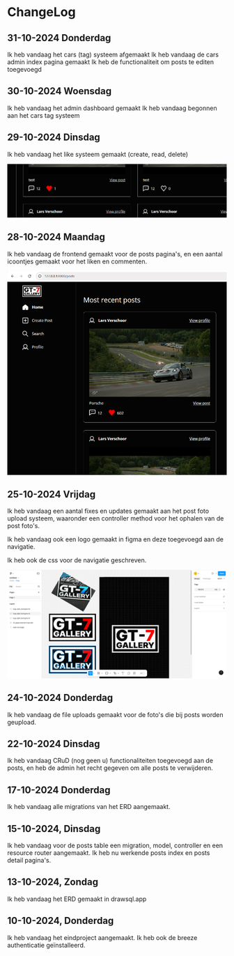 # ChangeLog

## 31-10-2024 Donderdag

Ik heb vandaag het cars (tag) systeem afgemaakt
Ik heb vandaag de cars admin index pagina gemaakt
Ik heb de functionaliteit om posts te editen toegevoegd

## 30-10-2024 Woensdag

Ik heb vandaag het admin dashboard gemaakt
Ik heb vandaag begonnen aan het cars tag systeem

## 29-10-2024 Dinsdag

Ik heb vandaag het like systeem gemaakt (create, read, delete)

<img src="images/likes.png">

## 28-10-2024 Maandag

Ik heb vandaag de frontend gemaakt voor de posts pagina's, en een aantal icoontjes gemaakt voor het liken en commenten.

<img src="images/frontend_posts.png">

## 25-10-2024 Vrijdag

Ik heb vandaag een aantal fixes en updates gemaakt aan het post foto upload systeem, waaronder een controller method voor het ophalen van de post foto's.

Ik heb vandaag ook een logo gemaakt in figma en deze toegevoegd aan de navigatie.

Ik heb ook de css voor de navigatie geschreven.

<img src="./images/logo_figma.png">

## 24-10-2024 Donderdag

Ik heb vandaag de file uploads gemaakt voor de foto's die bij posts worden geupload.

## 22-10-2024 Dinsdag

Ik heb vandaag CRuD (nog geen u) functionaliteiten toegevoegd aan de posts, en heb de admin het recht gegeven om alle posts te verwijderen.

## 17-10-2024 Donderdag

Ik heb vandaag alle migrations van het ERD aangemaakt.

## 15-10-2024, Dinsdag

Ik heb vandaag voor de posts table een migration, model, controller en een resource router aangemaakt. Ik heb nu werkende posts index en posts detail pagina's.

## 13-10-2024, Zondag

Ik heb vandaag het ERD gemaakt in drawsql.app

## 10-10-2024, Donderdag

Ik heb vandaag het eindproject aangemaakt. Ik heb ook de breeze authenticatie geïnstalleerd.
